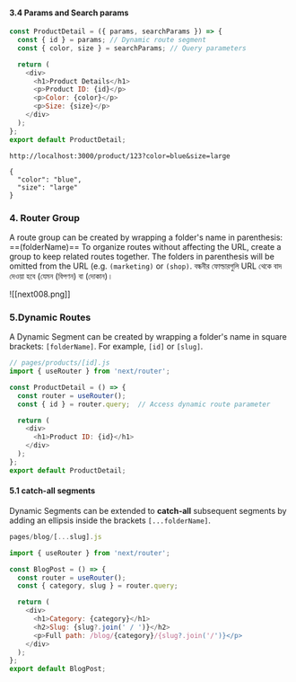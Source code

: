 
####  3.4 Params and Search params
```js 
const ProductDetail = ({ params, searchParams }) => {
  const { id } = params; // Dynamic route segment
  const { color, size } = searchParams; // Query parameters

  return (
    <div>
      <h1>Product Details</h1>
      <p>Product ID: {id}</p>
      <p>Color: {color}</p>
      <p>Size: {size}</p>
    </div>
  );
};
export default ProductDetail;
```

```
http://localhost:3000/product/123?color=blue&size=large

{
  "color": "blue",
  "size": "large"
}

```

### 4. Router Group
A route group can be created by wrapping a folder's name in parenthesis: ==(folderName)==
To organize routes without affecting the URL, create a group to keep related routes together. The folders in parenthesis will be omitted from the URL (e.g. `(marketing)` or `(shop)`.
 বন্ধনীর ফোল্ডারগুলি URL থেকে বাদ দেওয়া হবে (যেমন (বিপণন) বা (দোকান)।

![[next008.png]]

###  5.Dynamic Routes
A Dynamic Segment can be created by wrapping a folder's name in square brackets: `[folderName]`. For example, `[id]` or `[slug]`.

```js
// pages/products/[id].js
import { useRouter } from 'next/router';

const ProductDetail = () => {
  const router = useRouter();
  const { id } = router.query;  // Access dynamic route parameter

  return (
    <div>
      <h1>Product ID: {id}</h1>
    </div>
  );
};
export default ProductDetail;
```

#### 5.1 catch-all segments
 Dynamic Segments can be extended to **catch-all** subsequent segments by adding an ellipsis inside the brackets `[...folderName]`.

```js
pages/blog/[...slug].js

import { useRouter } from 'next/router';

const BlogPost = () => {
  const router = useRouter();
  const { category, slug } = router.query;

  return (
    <div>
      <h1>Category: {category}</h1>
      <h2>Slug: {slug?.join(' / ')}</h2>
      <p>Full path: /blog/{category}/{slug?.join('/')}</p>
    </div>
  );
};
export default BlogPost;
```


